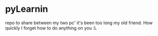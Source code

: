 # pyLearnin
repo to share between my two pc'
it's been too long my old friend. How quickly I forget how to do anything on you :L
